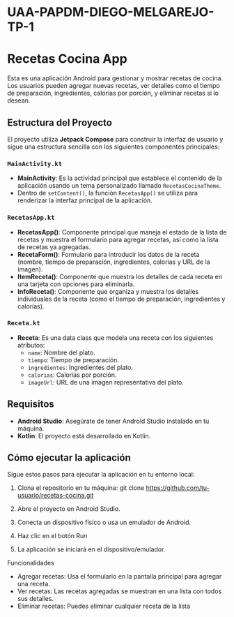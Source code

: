 # UAA-PAPDM-DIEGO-MELGAREJO-TP-1
# Recetas Cocina App

Esta es una aplicación Android para gestionar y mostrar recetas de cocina. Los usuarios pueden agregar nuevas recetas, ver detalles como el tiempo de preparación, ingredientes, calorías por porción, y eliminar recetas si lo desean.

## Estructura del Proyecto

El proyecto utiliza **Jetpack Compose** para construir la interfaz de usuario y sigue una estructura sencilla con los siguientes componentes principales:

### `MainActivity.kt`

- **MainActivity**: Es la actividad principal que establece el contenido de la aplicación usando un tema personalizado llamado `RecetasCocinaTheme`.
- Dentro de `setContent()`, la función `RecetasApp()` se utiliza para renderizar la interfaz principal de la aplicación.

### `RecetasApp.kt`

- **RecetasApp()**: Componente principal que maneja el estado de la lista de recetas y muestra el formulario para agregar recetas, así como la lista de recetas ya agregadas.
- **RecetaForm()**: Formulario para introducir los datos de la receta (nombre, tiempo de preparación, ingredientes, calorías y URL de la imagen).
- **ItemReceta()**: Componente que muestra los detalles de cada receta en una tarjeta con opciones para eliminarla.
- **InfoReceta()**: Componente que organiza y muestra los detalles individuales de la receta (como el tiempo de preparación, ingredientes y calorías).

### `Receta.kt`

- **Receta**: Es una data class que modela una receta con los siguientes atributos:
  - `name`: Nombre del plato.
  - `tiempo`: Tiempo de preparación.
  - `ingredientes`: Ingredientes del plato.
  - `calorias`: Calorías por porción.
  - `imageUrl`: URL de una imagen representativa del plato.

## Requisitos

- **Android Studio**: Asegúrate de tener Android Studio instalado en tu máquina.
- **Kotlin**: El proyecto está desarrollado en Kotlin.

## Cómo ejecutar la aplicación

Sigue estos pasos para ejecutar la aplicación en tu entorno local:

1. Clona el repositorio en tu máquina:
   git clone https://github.com/tu-usuario/recetas-cocina.git
   
3. Abre el proyecto en Android Studio.
4. Conecta un dispositivo físico o usa un emulador de Android.
5. Haz clic en el botón Run
6. La aplicación se iniciará en el dispositivo/emulador.

Funcionalidades
- Agregar recetas: Usa el formulario en la pantalla principal para agregar una receta.
- Ver recetas: Las recetas agregadas se muestran en una lista con todos sus detalles.
- Eliminar recetas: Puedes eliminar cualquier receta de la lista
